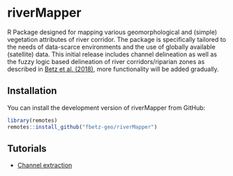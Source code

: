 
<!-- README.md is generated from README.Rmd. Please edit that file -->

# riverMapper

<!-- badges: start -->
<!-- badges: end -->

R Package designed for mapping various geomorphological and (simple)
vegetation attributes of river corridor. The package is specifically
tailored to the needs of data-scarce environments and the use of
globally available (satellite) data. This initial release includes channel delineation as well as the
fuzzy logic based delineation of river corridors/riparian zones as
described in [Betz et al. (2018)](https://doi.org/10.1016/j.geomorph.2018.01.024), more
functionality will be added gradually.

## Installation

You can install the development version of riverMapper from GitHub:

``` r
library(remotes)
remotes::install_github("fbetz-geo/riverMapper")
```

## Tutorials
- [Channel extraction](https://fbetz-geo.github.io/riverMapper/articles/channel_extraction.html)
